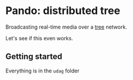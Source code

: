 # Pando: distributed tree

Broadcasting real-time media over a [tree](<https://en.wikipedia.org/wiki/Tree_(data_structure)>) network.

Let's see if this even works.

## Getting started

Everything is in the `udag` folder
